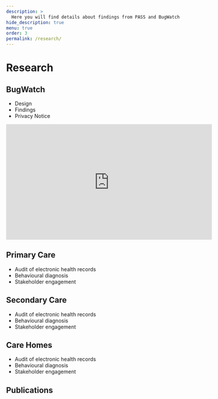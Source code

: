 ```yaml
---
description: >
  Here you will find details about findings from PASS and BugWatch
hide_description: true
menu: true
order: 3
permalink: /research/
---
```


# Research

## BugWatch


<div class="row">
  <div class="col-sm-6">
    <ul>
      <li>Design</li>
      <li>Findings</li>
      <li>Privacy Notice</li>
    </ul>
  </div>
  <div class="col-sm-6">
    <iframe width="560" height="315" src="https://www.youtube.com/embed/9K2SI-M682g" frameborder="0" allow="accelerometer; autoplay; encrypted-media; gyroscope; picture-in-picture" allowfullscreen></iframe>
  </div>
</div>



## Primary Care
* Audit of electronic health records
* Behavioural diagnosis
* Stakeholder engagement

## Secondary Care
* Audit of electronic health records
* Behavioural diagnosis
* Stakeholder engagement

## Care Homes
* Audit of electronic health records
* Behavioural diagnosis
* Stakeholder engagement

## Publications
[Design]: BugWatch/design.md
